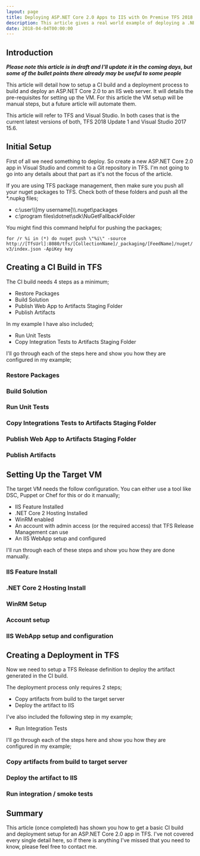 ```yaml
---
layout: page
title: Deploying ASP.NET Core 2.0 Apps to IIS with On Premise TFS 2018 Update 1 Release Management
description: This article gives a real world example of deploying a .NET Core App to a VM running IIS using TFS 2018 Update 1 Release Management.
date: 2018-04-04T00:00:00
---
```


## Introduction

***Please note this article is in draft and I'll update it in the coming days, but some of the bullet points there already may be useful to some people***

This article will detail how to setup a CI build and a deployment process to build and deploy an ASP.NET Core 2.0 to an IIS web server. It will details the pre-requisites for setting up the VM. For this article the VM setup will be manual steps, but a future article will automate them.

This article will refer to TFS and Visual Studio. In both cases that is the current latest versions of both, TFS 2018 Update 1 and Visual Studio 2017 15.6.

## Initial Setup

First of all we need something to deploy. So create a new ASP.NET Core 2.0 app in Visual Studio and commit to a Git repository in TFS. I'm not going to go into any details about that part as it's not the focus of the article. 

If you are using TFS package management, then make sure you push all your nuget packages to TFS. Check both of these folders and push all the *.nupkg files;

* c:\\user\\\\[my username]\\\\.nuget\\packages
* c:\\program files\\dotnet\\sdk\\NuGetFallbackFolder

You might find this command helpful for pushing the packages;

```for /r %i in (*) do nuget push \"%i\" -source http://[TfsUrl]:8080/tfs/[CollectionName]/_packaging/[FeedName]/nuget/v3/index.json -ApiKey key```

## Creating a CI Build in TFS

The CI build needs 4 steps as a minimum;

* Restore Packages
* Build Solution
* Publish Web App to Artifacts Staging Folder
* Publish Artifacts

In my example I have also included;

* Run Unit Tests
* Copy Integration Tests to Artifacts Staging Folder

I'll go through each of the steps here and show you how they are configured in my example;

### Restore Packages

### Build Solution

### Run Unit Tests

### Copy Integrations Tests to Artifacts Staging Folder

### Publish Web App to Artifacts Staging Folder

### Publish Artifacts

## Setting Up the Target VM

The target VM needs the follow configuration. You can either use a tool like DSC, Puppet or Chef for this or do it manually;

* IIS Feature Installed
* .NET Core 2 Hosting Installed
* WinRM enabled
* An account with admin access (or the required access) that TFS Release Management can use
* An IIS WebApp setup and configured

I'll run through each of these steps and show you how they are done manually.

### IIS Feature Install

### .NET Core 2 Hosting Install

### WinRM Setup

### Account setup

### IIS WebApp setup and configuration

## Creating a Deployment in TFS

Now we need to setup a TFS Release definition to deploy the artifact generated in the CI build.

The deployment process only requires 2 steps;

* Copy artifacts from build to the target server
* Deploy the artifact to IIS

I've also included the following step in my example;

* Run Integration Tests

I'll go through each of the steps here and show you how they are configured in my example;

### Copy artifacts from build to target server

### Deploy the artifact to IIS

### Run integration / smoke tests

## Summary

This article (once completed) has shown you how to get a basic CI build and deployment setup for an ASP.NET Core 2.0 app in TFS. I've not covered every single detail here, so if there is anything I've missed that you need to know, please feel free to contact me.

